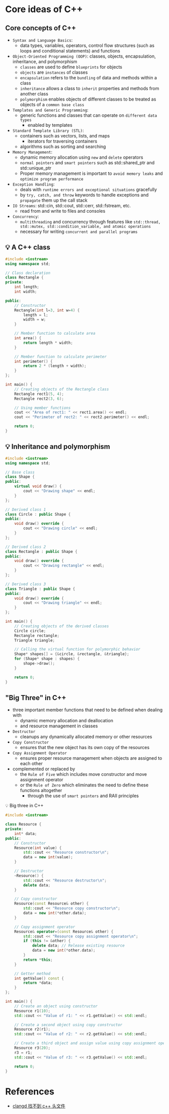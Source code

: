 # Core ideas of C++

Core concepts of C++ 
---
- `Syntax and Language Basics`: 
  - data types, variables, operators, control flow structures (such as loops and conditional statements) and functions
- `Object-Oriented Programming (OOP)`: classes, objects, encapsulation, inheritance, and polymorphism
  - `classes` are used to define `blueprints` for objects
  - `objects` are `instances` of classes
  - `encapsulation` refers to the `bundling` of data and methods within a class
  - `inheritance` allows a class to `inherit` properties and methods from another class
  - `polymorphism` enables objects of different classes to be treated as objects of a `common base class`
- `Templates and Generic Programming`: 
  - generic functions and classes that can operate on `different data types`
    - enabled by templates
- `Standard Template Library (STL)`: 
  - containers such as vectors, lists, and maps
    - iterators for traversing containers
  - algorithms such as sorting and searching
- `Memory Management`:  
  - dynamic memory allocation using `new` and `delete` operators 
  - `normal pointers` and `smart pointers` such as std::shared_ptr and std::unique_ptr
  - Proper memory management is important to `avoid memory leaks` and `optimize program performance`
- `Exception Handling`: 
  - deals with `runtime errors and exceptional situations` gracefully
  - by `try, catch, and throw` keywords to handle exceptions and `propagate` them up the call stack
- `IO Streams`: std::cin, std::cout, std::cerr, std::fstream, etc.
  -  read from and write to files and consoles
- `Concurrency`: 
  - `multithreading` and concurrency through features like `std::thread, std::mutex, std::condition_variable, and atomic operations`
  - necessary for writing `concurrent and parallel programs`


💡 A C++ class
---
```c++
#include <iostream>
using namespace std;

// Class declaration
class Rectangle {
private:
    int length;
    int width;

public:
    // Constructor
    Rectangle(int l=3, int w=4) {
        length = l;
        width = w;
    }

    // Member function to calculate area
    int area() {
        return length * width;
    }

    // Member function to calculate perimeter
    int perimeter() {
        return 2 * (length + width);
    }
};

int main() {
    // Creating objects of the Rectangle class
    Rectangle rect1(5, 4);
    Rectangle rect2(3, 6);

    // Using member functions
    cout << "Area of rect1: " << rect1.area() << endl;
    cout << "Perimeter of rect2: " << rect2.perimeter() << endl;

    return 0;
}
```

💡 Inheritance and polymorphism
---
```c++
#include <iostream>
using namespace std;

// Base class
class Shape {
public:
    virtual void draw() {
        cout << "Drawing shape" << endl;
    }
};

// Derived class 1
class Circle : public Shape {
public:
    void draw() override {
        cout << "Drawing circle" << endl;
    }
};

// Derived class 2
class Rectangle : public Shape {
public:
    void draw() override {
        cout << "Drawing rectangle" << endl;
    }
};

// Derived class 3
class Triangle : public Shape {
public:
    void draw() override {
        cout << "Drawing triangle" << endl;
    }
};

int main() {
    // Creating objects of the derived classes
    Circle circle;
    Rectangle rectangle;
    Triangle triangle;

    // Calling the virtual function for polymorphic behavior
    Shape* shapes[] = {&circle, &rectangle, &triangle};
    for (Shape* shape : shapes) {
        shape->draw();
    }

    return 0;
}
```

"Big Three" in C++
---
- three important member functions that need to be defined when dealing with 
  - dynamic memory allocation and deallocation
  - and resource management in classes
- `Destructor`
  - cleanups any dynamically allocated memory or other resources
- `Copy Constructor`
  - ensures that the new object has its own copy of the resources
- `Copy Assignment Operator`
  - ensures proper resource management when objects are assigned to each other
- complemented or replaced by 
  - the `Rule of Five` which includes move constructor and move assignment operator 
  - or the `Rule of Zero` which eliminates the need to define these functions altogether 
    - through the use of `smart pointers` and RAII principles


💡 Big three in C++
```c++
#include <iostream>

class Resource {
private:
    int* data;
public:
    // Constructor
    Resource(int value) {
        std::cout << "Resource constructor\n";
        data = new int(value);
    }

    // Destructor
    ~Resource() {
        std::cout << "Resource destructor\n";
        delete data;
    }

    // Copy constructor
    Resource(const Resource& other) {
        std::cout << "Resource copy constructor\n";
        data = new int(*other.data);
    }

    // Copy assignment operator
    Resource& operator=(const Resource& other) {
        std::cout << "Resource copy assignment operator\n";
        if (this != &other) {
            delete data; // Release existing resource
            data = new int(*other.data);
        }
        return *this;
    }

    // Getter method
    int getValue() const {
        return *data;
    }
};

int main() {
    // Create an object using constructor
    Resource r1(10);
    std::cout << "Value of r1: " << r1.getValue() << std::endl;

    // Create a second object using copy constructor
    Resource r2(r1);
    std::cout << "Value of r2: " << r2.getValue() << std::endl;

    // Create a third object and assign value using copy assignment operator
    Resource r3(20);
    r3 = r1;
    std::cout << "Value of r3: " << r3.getValue() << std::endl;

    return 0;
}
```



# References
- [clangd 找不到 c++ 头文件](https://zhuanlan.zhihu.com/p/531422156)